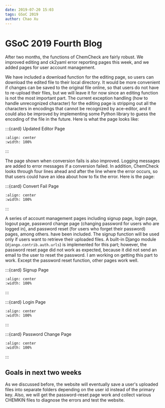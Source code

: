 ```yaml
---
date: 2019-07-20 15:03
tags: GSoC 2019
author: Chao Xu
---
```


# GSoC 2019 Fourth Blog

After two months, the functions of ChemCheck are fairly robust. We improved editing and ck2yaml error reporting pages this week, and we added pages for user account management.

We have included a download function for the editing page, so users can download the edited file to their local directory. It would be more convenient
if changes can be saved to the original file online, so that users do not have to re-upload their files, but we will leave it for now since an
editing function is not the most important part. The current exception handling (how to handle unrecognized character) for the editing page is stripping out all the characters in encodings that cannot
be recognized by ace-editor, and it could also be improved by implementing some Python library to guess the encoding of the file in the future.
Here is what the page looks like:

:::{card} Updated Editor Page
```{image} /_static/images/GSoC_2019_images/updated_editor.png
:align: center
:width: 100%
```
:::


The page shown when conversion fails is also improved. Logging messages are added to error messages if a conversion failed. In addition, ChemCheck looks through
four lines ahead and after the line where the error occurs, so that users could have an idea about how to fix the error. Here is the page:

:::{card} Convert Fail Page
```{image} /_static/images/GSoC_2019_images/convert_fail_page.png
:align: center
:width: 100%
```
:::

A series of account management pages including signup page, login page, logout page, password change page (changing password for users who are logged in), and password reset (for users who forget their password) pages, among others.
have been included. The signup function will be used only if users want to retrieve their uploaded files. A built-in Django module (`django.contrib.auth.urls`) is implemented for this part; however, the password reset page did not work as expected, because it did not send an email to the user to reset the password.
I am working on getting this part to work. Except the password reset function, other pages work well.

:::{card} Signup Page
```{image} /_static/images/GSoC_2019_images/signup.png
:align: center
:width: 100%
```
:::

:::{card} Login Page
```{image} /_static/images/GSoC_2019_images/login.png
:align: center
:width: 100%
```
:::

:::{card} Password Change Page
```{image} /_static/images/GSoC_2019_images/password_change.png
:align: center
:width: 100%
```
:::

## Goals in next two weeks

As we discussed before, the website will eventually save a user's uploaded files into separate folders depending on
the user id instead of the primary key. Also, we will get the password-reset page work and collect various CHEMKIN files to
diagnose the errors and test the website.

